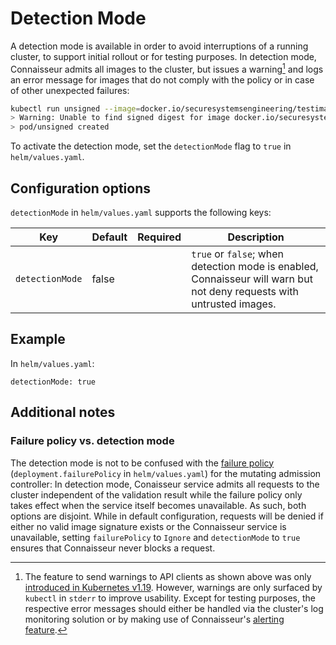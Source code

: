 # Detection Mode

A detection mode is available in order to avoid interruptions of a running cluster, to support initial rollout or for testing purposes.
In detection mode, Connaisseur admits all images to the cluster, but issues a warning[^1] and logs an error message for images that do not comply with the policy or in case of other unexpected failures:

[^1]: The feature to send warnings to API clients as shown above was only [introduced in Kubernetes v1.19](https://kubernetes.io/blog/2020/09/03/warnings/#:~:text=In%20Kubernetes%20v1.,response%20body%20in%20any%20way.&text=The%20k8s.io%2Fclient%2Dgo%20behavior%20can%20be%20overridden,%2Dprocess%20or%20per%2Dclient.). However, warnings are only surfaced by `kubectl` in `stderr` to improve usability. Except for testing purposes, the respective error messages should either be handled via the cluster's log monitoring solution or by making use of Connaisseur's [alerting feature](alerting.md).

```bash
kubectl run unsigned --image=docker.io/securesystemsengineering/testimage:unsigned
> Warning: Unable to find signed digest for image docker.io/securesystemsengineering/testimage:unsigned. (not denied due to DETECTION_MODE)
> pod/unsigned created
```

To activate the detection mode, set the `detectionMode` flag to `true` in `helm/values.yaml`.

## Configuration options

`detectionMode` in `helm/values.yaml` supports the following keys:

| Key | Default | Required | Description |
| - | - | - | - |
| `detectionMode` | false | | `true` or `false`; when detection mode is enabled, Connaisseur will warn but not deny requests with untrusted images. |

## Example

In `helm/values.yaml`:

```
detectionMode: true
```

## Additional notes

### Failure policy vs. detection mode

The detection mode is not to be confused with the [failure policy](https://kubernetes.io/docs/reference/access-authn-authz/extensible-admission-controllers/#failure-policy) (`deployment.failurePolicy` in `helm/values.yaml`) for the mutating admission controller:
In detection mode, Conaisseur service admits all requests to the cluster independent of the validation result while the failure policy only takes effect when the service itself becomes unavailable.
As such, both options are disjoint.
While in default configuration, requests will be denied if either no valid image signature exists or the Connaisseur service is unavailable, setting `failurePolicy` to `Ignore` and `detectionMode` to `true` ensures that Connaisseur never blocks a request.

